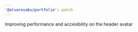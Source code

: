 ```yaml
---
'@alvarosabu/portfolio': patch
---
```


Improving performance and accesibility on the header avatar
